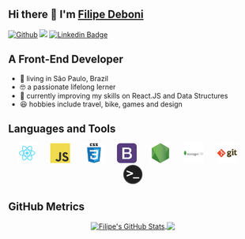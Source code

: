 ## Hi there 👋 I'm [Filipe Deboni](https://www.linkedin.com/in/filipedeboni/)
[![Github](https://img.shields.io/github/followers/FilipeDeboni?label=Followers&logo=Github)](https://github.com/FilipeDeboni) 
![](https://visitor-badge.laobi.icu/badge?page_id=FilipeDeboni.FilipeDeboni)
[![Linkedin Badge](https://img.shields.io/badge/-filipedeboni-blue?style=flat-square&logo=Linkedin&logoColor=white&link=https://www.linkedin.com/in/filipedeboni/)](https://www.linkedin.com/in/filipedeboni/)

## A Front-End Developer
- 📍 living in São Paulo, Brazil
- 🤓 a passionate lifelong lerner
- 📖 currently improving my skills on React.JS and Data Structures
- 😆 hobbies include travel, bike, games and design
 
## Languages and Tools

<p align="center">
<code><img height="40" src="https://raw.githubusercontent.com/github/explore/80688e429a7d4ef2fca1e82350fe8e3517d3494d/topics/react/react.png"></code>
 &#8287; &#8287; &#8287;
<code><img height="40" src="https://raw.githubusercontent.com/github/explore/80688e429a7d4ef2fca1e82350fe8e3517d3494d/topics/javascript/javascript.png"></code>
 &#8287; &#8287; &#8287;
<code><img height="40" src="https://raw.githubusercontent.com/github/explore/80688e429a7d4ef2fca1e82350fe8e3517d3494d/topics/css/css.png"></code>
 &#8287; &#8287; &#8287;
<code><img height="40" src="https://raw.githubusercontent.com/github/explore/5c058a388828bb5fde0bcafd4bc867b5bb3f26f3/topics/bootstrap/bootstrap.png"></code>
 &#8287; &#8287; &#8287;
<code><img height="40" src="https://raw.githubusercontent.com/github/explore/80688e429a7d4ef2fca1e82350fe8e3517d3494d/topics/nodejs/nodejs.png"></code>
 &#8287; &#8287; &#8287;
<code><img height="40" src="https://raw.githubusercontent.com/github/explore/80688e429a7d4ef2fca1e82350fe8e3517d3494d/topics/mongodb/mongodb.png"></code>
 &#8287; &#8287; &#8287;
<code><img height="40" src="https://raw.githubusercontent.com/github/explore/80688e429a7d4ef2fca1e82350fe8e3517d3494d/topics/git/git.png"></code>
 &#8287; &#8287; &#8287;
<code><img height="40" src="https://raw.githubusercontent.com/github/explore/80688e429a7d4ef2fca1e82350fe8e3517d3494d/topics/terminal/terminal.png"></code>
</p>


## GitHub Metrics
<div align="center">
 <a href="https://github.com/MartinHeinz/MartinHeinz">
  <img align="center" src="https://github-readme-stats.vercel.app/api?username=filipedeboni&show_icons=true&line_height=27&count_private=true&title_color=2bbc8a&text_color=c9cacc&icon_color=2bbc8a&bg_color=1d1f21" alt="Filipe's GitHub Stats" />
 <a href="https://github.com/MartinHeinz/MartinHeinz">
  <img align="center" src="https://github-readme-stats.vercel.app/api/top-langs/?username=filipedeboni&layout=compact&title_color=2bbc8a&text_color=c9cacc&icon_color=2bbc8a&bg_color=1d1f21" />
</a>
</div>
